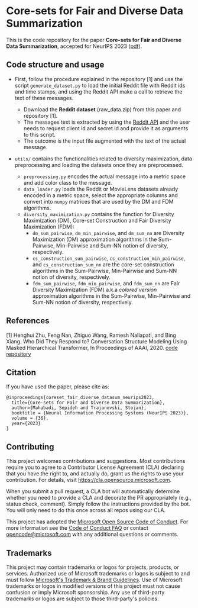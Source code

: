 # Core-sets for Fair and Diverse Data Summarization
This is the code repository for the paper **Core-sets for Fair and Diverse Data Summarization**, accepted for NeurIPS 2023 ([pdf](https://aka.ms/coresets-fair)).

## Code structure and usage

* First, follow the procedure explained in the repository [1] and use the script `generate_dataset.py` to load the initial Reddit file with Reddit ids and time stamps, and using the Reddit API make a call to retrieve the text of these messages.
  * Download the **Reddit dataset** (raw_data.zip) from this paper and repository [1]. 
  * The messages text is extracted by using the [Reddit API](https://github.com/reddit-archive/reddit/wiki/OAuth2) and the user needs to request client id and secret id and provide it as arguments to this script.
  * The outcome is the input file augmented with the text of the actual message.

* `utils/` contains the functionalities related to diversity maximization, data preprocessing and loading the datasets once they are preprocessed.
  * `preprocessing.py` encodes the actual message into a metric space and add color class to the message.
  * `data_loader.py` loads the Reddit or MovieLens datasets already encoded in a metric space, select the appropriate columns and convert into `numpy` matrices that are used by the DM and FDM algorithms.
  * `diversity_maximization.py` contains the function for Diversity Maximization (DM), Core-set Construction and Fair Diversity Maximization (FDM): 
    - `dm_sum_pairwise`, `dm_min_pairwise`, and `dm_sum_nn` are Diversity Maximization (DM) approximation algorithms in the Sum-Pairwise, Min-Pairwise and Sum-NN notion of diversity, respectively.
    - `cs_construction_sum_pairwise`, `cs_construction_min_pairwise`, and `cs_construction_sum_nn` are the core-set construction algorithms in the Sum-Pairwise, Min-Pairwise and Sum-NN notion of diversity, respectively.
    - `fdm_sum_pairwise`, `fdm_min_pairwise`, and `fdm_sum_nn` are Fair Diversity Maximization (FDM) a.k.a <em>colored version</em> approximation algorithms in the Sum-Pairwise, Min-Pairwise and Sum-NN notion of diversity, respectively.

## References

[1] Henghui Zhu, Feng Nan, Zhiguo Wang, Ramesh Nallapati, and Bing Xiang. Who Did They Respond to? Conversation Structure Modeling Using Masked Hierarchical Transformer, In Proceedings of AAAI, 2020.
[code repository](https://github.com/henghuiz/MaskedHierarchicalTransformer)

## Citation

If you have used the paper, please cite as:

```
@inproceedings{coreset_fair_diverse_datasum_neurips2023,
  title={Core-sets for Fair and Diverse Data Summarization},
  author={Mahabadi, Sepideh and Trajanovski, Stojan},
  booktitle = {Neural Information Processing Systems (NeurIPS 2023)},
  volume = {36},
  year={2023}
}
```

## Contributing

This project welcomes contributions and suggestions.  Most contributions require you to agree to a
Contributor License Agreement (CLA) declaring that you have the right to, and actually do, grant us
the rights to use your contribution. For details, visit https://cla.opensource.microsoft.com.

When you submit a pull request, a CLA bot will automatically determine whether you need to provide
a CLA and decorate the PR appropriately (e.g., status check, comment). Simply follow the instructions
provided by the bot. You will only need to do this once across all repos using our CLA.

This project has adopted the [Microsoft Open Source Code of Conduct](https://opensource.microsoft.com/codeofconduct/).
For more information see the [Code of Conduct FAQ](https://opensource.microsoft.com/codeofconduct/faq/) or
contact [opencode@microsoft.com](mailto:opencode@microsoft.com) with any additional questions or comments.

## Trademarks

This project may contain trademarks or logos for projects, products, or services. Authorized use of Microsoft 
trademarks or logos is subject to and must follow 
[Microsoft's Trademark & Brand Guidelines](https://www.microsoft.com/en-us/legal/intellectualproperty/trademarks/usage/general).
Use of Microsoft trademarks or logos in modified versions of this project must not cause confusion or imply Microsoft sponsorship.
Any use of third-party trademarks or logos are subject to those third-party's policies.
